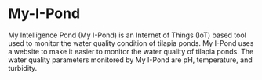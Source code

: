 # My-I-Pond
My Intelligence Pond (My I-Pond) is an Internet of Things (IoT) based tool used to monitor the water quality condition of tilapia ponds. My I-Pond uses a website to make it easier to monitor the water quality of tilapia ponds. The water quality parameters monitored by My I-Pond are pH, temperature, and turbidity.
